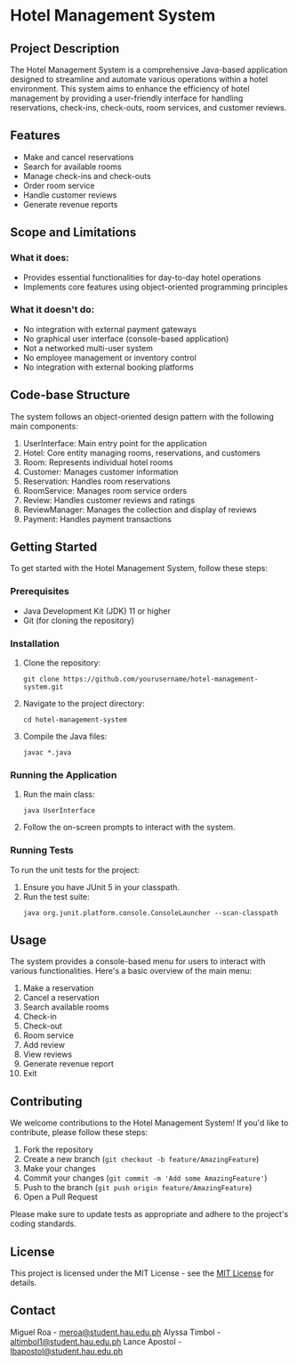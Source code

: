 # Hotel Management System

## Project Description

The Hotel Management System is a comprehensive Java-based application designed to streamline and automate various operations within a hotel environment. This system aims to enhance the efficiency of hotel management by providing a user-friendly interface for handling reservations, check-ins, check-outs, room services, and customer reviews.

## Features

- Make and cancel reservations
- Search for available rooms
- Manage check-ins and check-outs
- Order room service
- Handle customer reviews
- Generate revenue reports

## Scope and Limitations

### What it does:
- Provides essential functionalities for day-to-day hotel operations
- Implements core features using object-oriented programming principles

### What it doesn't do:
- No integration with external payment gateways
- No graphical user interface (console-based application)
- Not a networked multi-user system
- No employee management or inventory control
- No integration with external booking platforms

## Code-base Structure

The system follows an object-oriented design pattern with the following main components:

1. UserInterface: Main entry point for the application
2. Hotel: Core entity managing rooms, reservations, and customers
3. Room: Represents individual hotel rooms
4. Customer: Manages customer information
5. Reservation: Handles room reservations
6. RoomService: Manages room service orders
7. Review: Handles customer reviews and ratings
8. ReviewManager: Manages the collection and display of reviews
9. Payment: Handles payment transactions

## Getting Started

To get started with the Hotel Management System, follow these steps:

### Prerequisites
- Java Development Kit (JDK) 11 or higher
- Git (for cloning the repository)

### Installation

1. Clone the repository:
   ```
   git clone https://github.com/yourusername/hotel-management-system.git
   ```

2. Navigate to the project directory:
   ```
   cd hotel-management-system
   ```

3. Compile the Java files:
   ```
   javac *.java
   ```

### Running the Application

1. Run the main class:
   ```
   java UserInterface
   ```

2. Follow the on-screen prompts to interact with the system.

### Running Tests

To run the unit tests for the project:

1. Ensure you have JUnit 5 in your classpath.
2. Run the test suite:
   ```
   java org.junit.platform.console.ConsoleLauncher --scan-classpath
   ```

## Usage

The system provides a console-based menu for users to interact with various functionalities. Here's a basic overview of the main menu:

1. Make a reservation
2. Cancel a reservation
3. Search available rooms
4. Check-in
5. Check-out
6. Room service
7. Add review
8. View reviews
9. Generate revenue report
10. Exit

## Contributing

We welcome contributions to the Hotel Management System! If you'd like to contribute, please follow these steps:

1. Fork the repository
2. Create a new branch (`git checkout -b feature/AmazingFeature`)
3. Make your changes
4. Commit your changes (`git commit -m 'Add some AmazingFeature'`)
5. Push to the branch (`git push origin feature/AmazingFeature`)
6. Open a Pull Request

Please make sure to update tests as appropriate and adhere to the project's coding standards.

## License

This project is licensed under the MIT License - see the [MIT License](https://opensource.org/licenses/MIT) for details.

## Contact

Miguel Roa - meroa@student.hau.edu.ph
Alyssa Timbol - altimbol1@student.hau.edu.ph
Lance Apostol - lbapostol@student.hau.edu.ph
